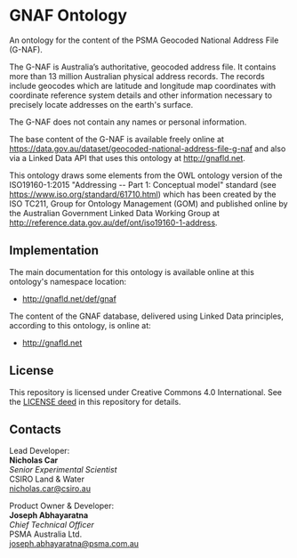 # GNAF Ontology
An ontology for the content of the PSMA Geocoded National Address File (G-NAF).

The G-NAF is Australia’s authoritative, geocoded address file. It contains more than 13 million Australian physical address records. The records include geocodes which are latitude and longitude map coordinates with coordinate reference system details and other information necessary to precisely locate addresses on the earth's surface.

The G-NAF does not contain any names or personal information.

The base content of the G-NAF is available freely online at https://data.gov.au/dataset/geocoded-national-address-file-g-naf and also via a Linked Data API that uses this ontology at http://gnafld.net.

This ontology draws some elements from the OWL ontology version of the ISO19160-1:2015 "Addressing -- Part 1: Conceptual model" standard (see https://www.iso.org/standard/61710.html) which has been created by the ISO TC211, Group for Ontology Management (GOM) and published online by the Australian Government Linked Data Working Group at http://reference.data.gov.au/def/ont/iso19160-1-address.

## Implementation
The main documentation for this ontology is available online at this ontology's namespace location:

* <http://gnafld.net/def/gnaf>

The content of the GNAF database, delivered using Linked Data principles, according to this ontology, is online at:

* <http://gnafld.net>

## License
This repository is licensed under Creative Commons 4.0 International. See the [LICENSE deed](LICENSE) in this repository for details.

## Contacts
Lead Developer:  
**Nicholas Car**  
*Senior Experimental Scientist*  
CSIRO Land & Water  
<nicholas.car@csiro.au>  


Product Owner & Developer:  
**Joseph Abhayaratna**  
*Chief Technical Officer*  
PSMA Australia Ltd.  
<joseph.abhayaratna@psma.com.au>  
